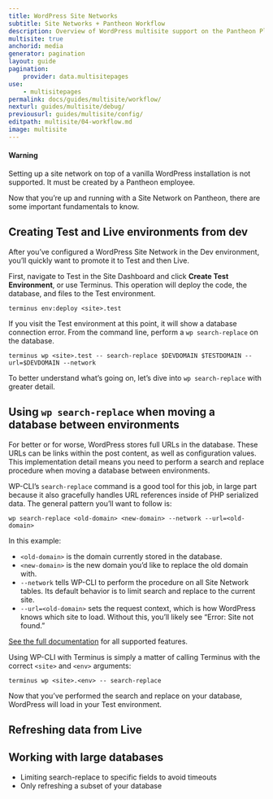 ```yaml
---
title: WordPress Site Networks
subtitle: Site Networks + Pantheon Workflow
description: Overview of WordPress multisite support on the Pantheon Platform.
multisite: true
anchorid: media
generator: pagination
layout: guide
pagination:
    provider: data.multisitepages
use:
    - multisitepages
permalink: docs/guides/multisite/workflow/
nexturl: guides/multisite/debug/
previousurl: guides/multisite/config/
editpath: multisite/04-workflow.md
image: multisite
---
```

<div class="alert alert-danger">
<h4 class="info">Warning</h4>
<p markdown="1">Setting up a site network on top of a vanilla WordPress installation is not supported. It must be created by a Pantheon employee.</p>
</div>

Now that you’re up and running with a Site Network on Pantheon, there are some important fundamentals to know.

## Creating Test and Live environments from dev

After you’ve configured a WordPress Site Network in the Dev environment, you’ll quickly want to promote it to Test and then Live.

First, navigate to Test in the Site Dashboard and click **Create Test Environment**, or use Terminus. This operation will deploy the code, the database, and files to the Test environment.


    terminus env:deploy <site>.test

If you visit the Test environment at this point, it will show a database connection error. From the command line, perform a `wp search-replace` on the database.


    terminus wp <site>.test -- search-replace $DEVDOMAIN $TESTDOMAIN --url=$DEVDOMAIN --network

To better understand what’s going on, let’s dive into `wp search-replace` with greater detail.

## Using `wp search-replace` when moving a database between environments

For better or for worse, WordPress stores full URLs in the database. These URLs can be links within the post content, as well as configuration values. This implementation detail means you need to perform a search and replace procedure when moving a database between environments.

WP-CLI’s `search-replace` command is a good tool for this job, in large part because it also gracefully handles URL references inside of PHP serialized data. The general pattern you’ll want to follow is:


    wp search-replace <old-domain> <new-domain> --network --url=<old-domain>

In this example:

- `<old-domain>` is the domain currently stored in the database.
- `<new-domain>` is the new domain you’d like to replace the old domain with.
- `--network` tells WP-CLI to perform the procedure on all Site Network tables. Its default behavior is to limit search and replace to the current site.
- `--url=<old-domain>` sets the request context, which is how WordPress knows which site to load. Without this, you’ll likely see “Error: Site not found.”

[See the full documentation](https://developer.wordpress.org/cli/commands/search-replace/) for all supported features.

Using WP-CLI with Terminus is simply a matter of calling Terminus with the correct `<site>` and `<env>` arguments:


    terminus wp <site>.<env> -- search-replace

Now that you’ve performed the search and replace on your database, WordPress will load in your Test environment.

## Refreshing data from Live


## Working with large databases


- Limiting search-replace to specific fields to avoid timeouts
- Only refreshing a subset of your database
